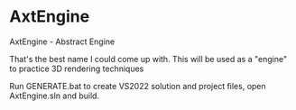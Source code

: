 # AxtEngine

AxtEngine - Abstract Engine

That's the best name I could come up with.
This will be used as a "engine" to practice 3D rendering techniques

Run GENERATE.bat to create VS2022 solution and project files, open AxtEngine.sln and build.
